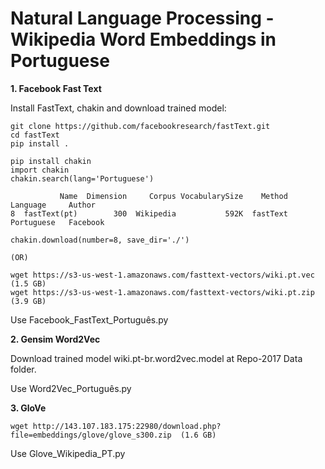 # Natural Language Processing - Wikipedia Word Embeddings in Portuguese  

<b> 1. Facebook Fast Text </b>  

Install FastText, chakin and download trained model:  

```
git clone https://github.com/facebookresearch/fastText.git
cd fastText
pip install .

pip install chakin
import chakin
chakin.search(lang='Portuguese')

           Name  Dimension     Corpus VocabularySize    Method    Language     Author  
8  fastText(pt)        300  Wikipedia           592K  fastText  Portuguese   Facebook 

chakin.download(number=8, save_dir='./')

(OR)

wget https://s3-us-west-1.amazonaws.com/fasttext-vectors/wiki.pt.vec (1.5 GB)
wget https://s3-us-west-1.amazonaws.com/fasttext-vectors/wiki.pt.zip (3.9 GB)

```  
Use Facebook_FastText_Português.py  

  

<b> 2. Gensim Word2Vec </b>  

Download trained model wiki.pt-br.word2vec.model at Repo-2017 Data folder.  

Use Word2Vec_Português.py

<b> 3. GloVe </b> 

```
wget http://143.107.183.175:22980/download.php?file=embeddings/glove/glove_s300.zip  (1.6 GB)  
```  

Use Glove_Wikipedia_PT.py
